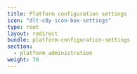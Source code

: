 ```yaml
---
title: Platform configuration settings
icon: "dlt-c8y-icon-box-settings"
type: root
layout: redirect
bundle: platform-configuration-settings
section: 
  - platform_administration
weight: 70
---
```

